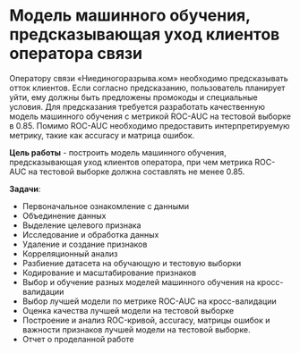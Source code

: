 # Модель машинного обучения, предсказывающая уход клиентов оператора связи
Оператору связи «Ниединогоразрыва.ком» необходимо предсказывать отток клиентов. Если согласно предсказанию, пользователь планирует уйти, ему должны быть предложены промокоды и специальные условия. Для предсказания требуется разработать качественную модель машинного обучения с метрикой ROC-AUC на тестовой выборке в 0.85. Помимо ROC-AUC необходимо предоставить интерпретируемую метрику, такие как accuracy и матрица ошибок.

**Цель работы** - построить модель машинного обучения, предсказывающая уход клиентов оператора, при чем метрика ROC-AUC на тестовой выборке должна составлять не менее 0.85.

**Задачи**:

- Первоначальное ознакомление с данными
- Объединение данных
- Выделение целевого признака
- Исследование и обработка данных
- Удаление и создание признаков
- Корреляционный анализ
- Разбиение датасета на обучающую и тестовую выборки
- Кодирование и масштабирование признаков
- Выбор и обучение разных моделей машинного обучения на кросс-валидации
- Выбор лучшей модели по метрике ROC-AUC на кросс-валидации
- Оценка качества лучшей модели на тестовой выборке
- Построение и анализ ROC-кривой, accuracy, матрицы ошибок и важности признаков лучшей модели на тестовой выборке.
- Отчет о проделанной работе
